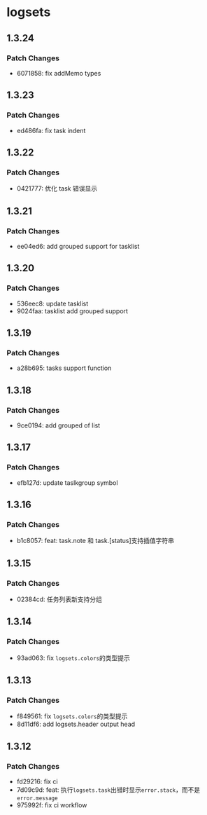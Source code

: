 # logsets

## 1.3.24

### Patch Changes

- 6071858: fix addMemo types

## 1.3.23

### Patch Changes

- ed486fa: fix task indent

## 1.3.22

### Patch Changes

- 0421777: 优化 task 错误显示

## 1.3.21

### Patch Changes

- ee04ed6: add grouped support for tasklist

## 1.3.20

### Patch Changes

- 536eec8: update tasklist
- 9024faa: tasklist add grouped support

## 1.3.19

### Patch Changes

- a28b695: tasks support function

## 1.3.18

### Patch Changes

- 9ce0194: add grouped of list

## 1.3.17

### Patch Changes

- efb127d: update taslkgroup symbol

## 1.3.16

### Patch Changes

- b1c8057: feat: task.note 和 task.[status]支持插值字符串

## 1.3.15

### Patch Changes

- 02384cd: 任务列表新支持分组

## 1.3.14

### Patch Changes

- 93ad063: fix `logsets.colors`的类型提示

## 1.3.13

### Patch Changes

- f849561: fix `logsets.colors`的类型提示
- 8d11df6: add logsets.header output head

## 1.3.12

### Patch Changes

- fd29216: fix ci
- 7d09c9d: feat: 执行`logsets.task`出错时显示`error.stack`，而不是`error.message`
- 975992f: fix ci workflow
